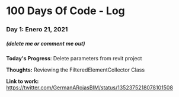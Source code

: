 # 100 Days Of Code - Log

### Day 1: Enero 21, 2021
##### (delete me or comment me out)

**Today's Progress**: Delete parameters from revit project

**Thoughts:** Reviewing the FilteredElementCollector Class

**Link to work:** https://twitter.com/GermanARojasBIM/status/1352375218078101508
